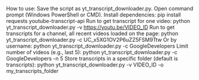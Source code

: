 How to use:
Save the script as yt_transcript_downloader.py.
Open command prompt (Windows PowerShell or CMD).
Install dependencies:
pip install requests youtube-transcript-api
Run to get transcript for one video:
python yt_transcript_downloader.py -v https://youtu.be/VIDEO_ID
Run to get transcripts for a channel, all recent videos loaded on the page:
python yt_transcript_downloader.py -c UC_x5XG1OV2P6uZZ5FSM9Ttw
Or by username:
python yt_transcript_downloader.py -c GoogleDevelopers
Limit number of videos (e.g., last 5):
python yt_transcript_downloader.py -c GoogleDevelopers -n 5
Store transcripts in a specific folder (default is transcripts):
python yt_transcript_downloader.py -v VIDEO_ID -o my_transcripts_folder
